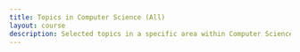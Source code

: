 ```yaml
---
title: Topics in Computer Science (All)
layout: course
description: Selected topics in a specific area within Computer Science. May be taken more than once for credit with permission of the department.
---
```


